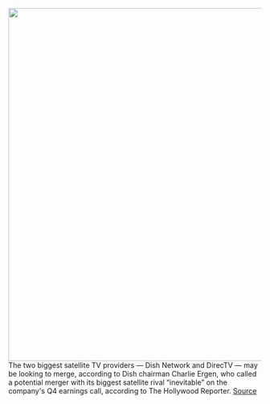 <img src='https://cdn.vox-cdn.com/thumbor/cPkvdwUbTDfeuIJDskytBUgHBNg=/0x0:1020x680/1200x800/filters:focal(429x259:591x421)/cdn.vox-cdn.com/uploads/chorus_image/image/66338849/20130110-625A1517VERGE.0.0.jpg' width='700px' /><br/>
The two biggest satellite TV providers — Dish Network and DirecTV — may be looking to merge, according to Dish chairman Charlie Ergen, who called a potential merger with its biggest satellite rival “inevitable” on the company's Q4 earnings call, according to The Hollywood Reporter.
<a href='https://www.theverge.com/2020/2/19/21144345/dish-network-merger-directv-streaming-services-subscribers-q4-2019'> Source <a/>